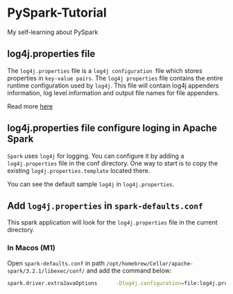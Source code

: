 # PySpark-Tutorial
My self-learning about PySpark

## log4j.properties file
The `log4j.properties` file is a `log4j configuration `file which stores properties in `key-value pairs`. The `log4j properties` file contains the entire runtime configuration used by `log4j`. This file will contain log4j appenders information, log level information and output file names for file appenders.

Read more [here](https://www.javatpoint.com/log4j-properties)

## log4j.properties file configure loging in Apache Spark
`Spark` uses `log4j` for logging. You can configure it by adding a `log4j.properties` file in the conf directory. One way to start is to copy the existing `log4j.properties.template` located there.

You can see the default sample `log4j` in `log4j.properties`.

## Add `log4j.properties` in `spark-defaults.conf`
This spark application will look for the `log4j.properties` file in the current directory.
### In Macos (M1)
Open `spark-defaults.conf` in path `/opt/homebrew/Cellar/apache-spark/3.2.1/libexec/conf/` and add the command below:
```bash
spark.driver.extraJavaOptions      -Dlog4j.configuration=file:log4j.properties
``` 